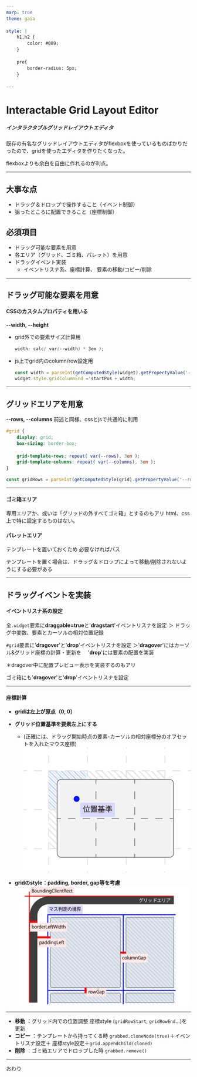 ```yaml
---
marp: true
theme: gaia

style: |
    h1,h2 {
        color: #089;
    }

    pre{
        border-radius: 5px;
    }

---
```


# Interactable Grid Layout Editor

##### インタラクタブルグリッドレイアウトエディタ

既存の有名なグリッドレイアウトエディタがflexboxを使っているものばかりだったので、gridを使ったエディタを作りたくなった。

flexboxよりも余白を自由に作れるのが利点。

---
## 大事な点

- ドラッグ＆ドロップで操作すること（イベント制御）
- 狙ったところに配置できること（座標制御）

## 必須項目

- ドラッグ可能な要素を用意
- 各エリア（グリッド、ゴミ箱、パレット）を用意
- ドラッグイベント実装
  - イベントリスナ系、座標計算、
    要素の移動/コピー/削除

---

## ドラッグ可能な要素を用意

#### CSSのカスタムプロパティを用いる

**--width, --height**

- grid外での要素サイズ計算用
  ```css
  width: calc( var(--width) * 3em );
  ```
- js上でgrid内のcolumn/row設定用
  ```js
  const width = parseInt(getComputedStyle(widget).getPropertyValue('--width'));
  widget.style.gridColumnEnd = startPos + width;
  ``` 

---
## グリッドエリアを用意

**--rows, --columns**
前述と同様、cssとjsで共通的に利用

```css
#grid {
    display: grid;
    box-sizing: border-box;

    grid-template-rows: repeat( var(--rows), 3em );
    grid-template-columns: repeat( var(--columns), 3em );
}
```
```js
const gridRows = parseInt(getComputedStyle(grid).getPropertyValue('--rows'));
```

---

#### ゴミ箱エリア
専用エリアか、或いは「グリッドの外すべてゴミ箱」とするのもアリ
html、css上で特に設定するものはない。

#### パレットエリア
テンプレートを置いておくため
必要なければパス

テンプレートを置く場合は、ドラッグ＆ドロップによって移動/削除されないようにする必要がある

---

## ドラッグイベントを実装

#### イベントリスナ系の設定

全`.widget`要素に**draggable=true**と'**dragstart**'イベントリスナを設定
＞ ドラッグ中変数、要素とカーソルの相対位置記録

`#grid`要素に'**dragover**'と'**drop**'イベントリスナを設定
＞'**dragover**'にはカーソル&グリッド座標の計算・更新を
　'**drop**'には要素の配置を実装

＊dragover中に配置プレビュー表示を実装するのもアリ

ゴミ箱にも'**dragover**'と'**drop**'イベントリスナを設定

---

#### 座標計算

- **gridは左上が原点（0, 0）**

- **グリッド位置基準を要素左上にする**
  - (正確には、ドラッグ開始時点の要素-カーソルの相対座標分のオフセットを入れたマウス座標)
![bg vertical right:40%](./md-images/description-2.png)

- **gridのstyle：padding, border, gap等を考慮**
![bg](./md-images/description-1.png)

---

- **移動**
  ：グリッド内での位置調整
  座標style (`gridRowStart`, `gridRowEnd`...)を更新
- **コピー**
  ：テンプレートから持ってくる時
  `grabbed.cloneNode(true)`＋イベントリスナ設定＋
    座標style設定＋`grid.appendChild(cloned)`
- **削除**
  ：ゴミ箱エリアでドロップした時
  `grabbed.remove()`

---

おわり